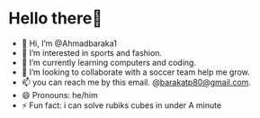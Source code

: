  # Hello there👋
- 👋 Hi, I’m @Ahmadbaraka1
- 👀 I’m interested in sports and fashion. 
- 🌱 I’m currently learning computers and coding.
- 💞️ I’m looking to collaborate with a soccer team help me grow.
- 📫  you can reach me by this email. @barakatp80@gmail.com.
- 😄 Pronouns: he/him
- ⚡ Fun fact: i can solve rubiks cubes in under A minute

<!---
Ahmadbaraka1/Ahmadbaraka1 is a ✨ special ✨ repository because its `README.md` (this file) appears on your GitHub profile.
You can click the Preview link to take a look at your changes.
--->
